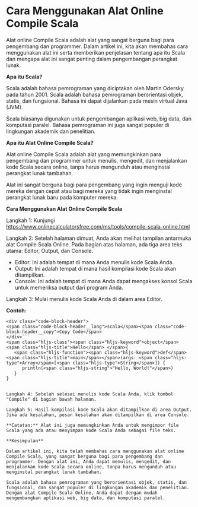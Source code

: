 Cara Menggunakan Alat Online Compile Scala
==========================================

Alat online Compile Scala adalah alat yang sangat berguna bagi para pengembang dan programmer. Dalam artikel ini, kita akan membahas cara menggunakan alat ini serta memberikan penjelasan tentang apa itu Scala dan mengapa alat ini sangat penting dalam pengembangan perangkat lunak.

**Apa itu Scala?**

Scala adalah bahasa pemrograman yang diciptakan oleh Martin Odersky pada tahun 2001. Scala adalah bahasa pemrograman berorientasi objek, statis, dan fungsional. Bahasa ini dapat dijalankan pada mesin virtual Java (JVM).

Scala biasanya digunakan untuk pengembangan aplikasi web, big data, dan komputasi paralel. Bahasa pemrograman ini juga sangat populer di lingkungan akademik dan penelitian.

**Apa itu Alat Online Compile Scala?**

Alat online Compile Scala adalah alat yang memungkinkan para pengembang dan programmer untuk menulis, mengedit, dan menjalankan kode Scala secara online, tanpa harus mengunduh atau menginstal perangkat lunak tambahan.

Alat ini sangat berguna bagi para pengembang yang ingin menguji kode mereka dengan cepat atau bagi mereka yang tidak ingin menginstal perangkat lunak baru pada komputer mereka.

**Cara Menggunakan Alat Online Compile Scala**

Langkah 1: Kunjungi <https://www.onlinecalculatorsfree.com/ms/tools/compile-scala-online.html>

Langkah 2: Setelah halaman dimuat, Anda akan melihat tampilan antarmuka alat Compile Scala Online. Pada bagian atas halaman, ada tiga area teks utama: Editor, Output, dan Console.

- Editor: Ini adalah tempat di mana Anda menulis kode Scala Anda.
- Output: Ini adalah tempat di mana hasil kompilasi kode Scala akan ditampilkan.
- Console: Ini adalah tempat di mana Anda dapat mengakses konsol Scala untuk memeriksa output dari program Anda.

Langkah 3: Mulai menulis kode Scala Anda di dalam area Editor.

**Contoh:**

```
<div class="code-block-header">
<span class="code-block-header__lang">scala</span><span class="code-block-header__copy">Copy Code</span>
</div>```
<span class="hljs-class"><span class="hljs-keyword">object</span> <span class="hljs-title">Hello</span> </span>{
   <span class="hljs-function"><span class="hljs-keyword">def</span> <span class="hljs-title">main</span></span>(args: <span class="hljs-type">Array</span>[<span class="hljs-type">String</span>]) {
      println(<span class="hljs-string">"Hello, World!"</span>)
   }
}

```
```

Langkah 4: Setelah selesai menulis kode Scala Anda, klik tombol "Compile" di bagian bawah halaman.

Langkah 5: Hasil kompilasi kode Scala akan ditampilkan di area Output. Jika ada kesalahan, pesan kesalahan akan ditampilkan di area Console.

**Catatan:** Alat ini juga memungkinkan Anda untuk mengimpor file Scala yang ada atau menyimpan kode Scala Anda sebagai file teks.

**Kesimpulan**

Dalam artikel ini, kita telah membahas cara menggunakan alat online Compile Scala, yang sangat berguna bagi para pengembang dan programmer. Dengan alat ini, Anda dapat menulis, mengedit, dan menjalankan kode Scala secara online, tanpa harus mengunduh atau menginstal perangkat lunak tambahan.

Scala adalah bahasa pemrograman yang berorientasi objek, statis, dan fungsional, dan sangat populer di lingkungan akademik dan penelitian. Dengan alat Compile Scala Online, Anda dapat dengan mudah mengembangkan aplikasi web, big data, dan komputasi paralel.